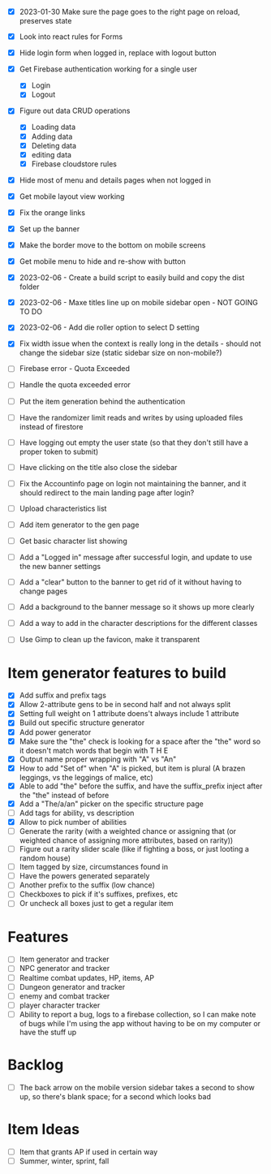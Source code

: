 - [x] 2023-01-30 Make sure the page goes to the right page on reload, preserves state
- [x] Look into react rules for Forms
- [x] Hide login form when logged in, replace with logout button
- [x] Get Firebase authentication working for a single user
  - [x] Login
  - [x] Logout
- [x] Figure out data CRUD operations
  - [x] Loading data
  - [x] Adding data
  - [x] Deleting data
  - [x] editing data
  - [x] Firebase cloudstore rules
- [x] Hide most of menu and details pages when not logged in
- [x] Get mobile layout view working
- [x] Fix the orange links
- [x] Set up the banner
- [x] Make the border move to the bottom on mobile screens
- [x] Get mobile menu to hide and re-show with button
- [x] 2023-02-06 - Create a build script to easily build and copy the dist folder
- [x] 2023-02-06 - Maxe titles line up on mobile sidebar open - NOT GOING TO DO
- [x] 2023-02-06 - Add die roller option to select D setting
- [x] Fix width issue when the context is really long in the details - should not change the sidebar size (static sidebar size on non-mobile?)

- [ ] Firebase error - Quota Exceeded
- [ ] Handle the quota exceeded error
- [ ] Put the item generation behind the authentication
- [ ] Have the randomizer limit reads and writes by using uploaded files instead of firestore

- [ ] Have logging out empty the user state (so that they don't still have a proper token to submit)
- [ ] Have clicking on the title also close the sidebar
- [ ] Fix the Accountinfo page on login not maintaining the banner, and it should redirect to the main landing page after login?
- [ ] Upload characteristics list
- [ ] Add item generator to the gen page
- [ ] Get basic character list showing
- [ ] Add a "Logged in" message after successful login, and update to use the new banner settings
- [ ] Add a "clear" button to the banner to get rid of it without having to change pages
- [ ] Add a background to the banner message so it shows up more clearly
- [ ] Add a way to add in the character descriptions for the different classes
- [ ] Use Gimp to clean up the favicon, make it transparent

# Item generator features to build
- [x] Add suffix and prefix tags
- [x] Allow 2-attribute gens to be in second half and not always split
- [x] Setting full weight on 1 attribute doens't always include 1 attribute
- [x] Build out specific structure generator
- [x] Add power generator
- [x] Make sure the "the" check is looking for a space after the "the" word so it doesn't match words that begin with T H E
- [x] Output name proper wrapping with "A" vs "An"
- [x] How to add "Set of" when "A" is picked, but item is plural (A brazen leggings, vs the leggings of malice, etc)
- [x] Able to add "the" before the suffix, and have the suffix_prefix inject after the "the" instead of before
- [x] Add a "The/a/an" picker on the specific structure page
- [ ] Add tags for ability, vs description
- [x] Allow to pick number of abilities
- [ ] Generate the rarity (with a weighted chance or assigning that (or weighted chance of assigning more attributes, based on rarity))
- [ ] Figure out a rarity slider scale (like if fighting a boss, or just looting a random house)
- [ ] Item tagged by size, circumstances found in
- [ ] Have the powers generated separately
- [ ] Another prefix to the suffix (low chance)
- [ ] Checkboxes to pick if it's suffixes, prefixes, etc
- [ ] Or uncheck all boxes just to get a regular item

# Features
- [ ] Item generator and tracker
- [ ] NPC generator and tracker
- [ ] Realtime combat updates, HP, items, AP
- [ ] Dungeon generator and tracker
- [ ] enemy and combat tracker
- [ ] player character tracker
- [ ] Ability to report a bug, logs to a firebase collection, so I can make note of bugs while I'm using the app without having to be on my computer or have the stuff up

# Backlog
- [ ] The back arrow on the mobile version sidebar takes a second to show up, so there's blank space; for a second which looks bad

# Item Ideas
- [ ] Item that grants AP if used in certain way
- [ ] Summer, winter, sprint, fall